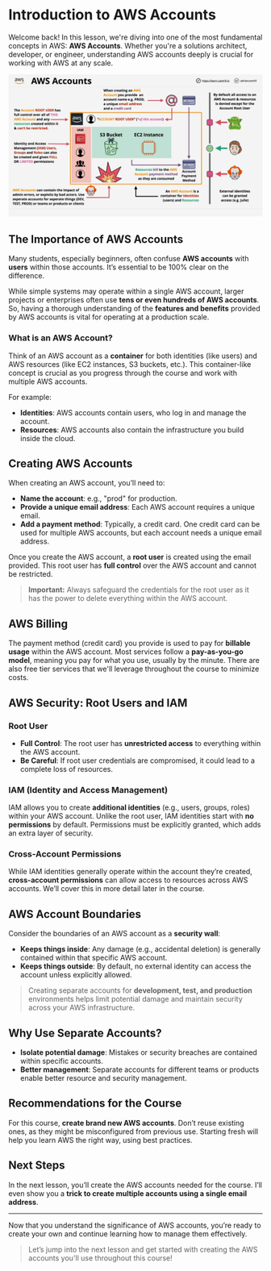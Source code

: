 # Introduction to AWS Accounts

Welcome back! In this lesson, we're diving into one of the most fundamental concepts in AWS: **AWS Accounts**. Whether you're a solutions architect, developer, or engineer, understanding AWS accounts deeply is crucial for working with AWS at any scale.

![alt text](./Images/image.png)

## The Importance of AWS Accounts

Many students, especially beginners, often confuse **AWS accounts** with **users** within those accounts. It’s essential to be 100% clear on the difference.

While simple systems may operate within a single AWS account, larger projects or enterprises often use **tens or even hundreds of AWS accounts**. So, having a thorough understanding of the **features and benefits** provided by AWS accounts is vital for operating at a production scale.

### What is an AWS Account?

Think of an AWS account as a **container** for both identities (like users) and AWS resources (like EC2 instances, S3 buckets, etc.). This container-like concept is crucial as you progress through the course and work with multiple AWS accounts.

For example:

- **Identities**: AWS accounts contain users, who log in and manage the account.
- **Resources**: AWS accounts also contain the infrastructure you build inside the cloud.

## Creating AWS Accounts

When creating an AWS account, you’ll need to:

- **Name the account**: e.g., "prod" for production.
- **Provide a unique email address**: Each AWS account requires a unique email.
- **Add a payment method**: Typically, a credit card. One credit card can be used for multiple AWS accounts, but each account needs a unique email address.

Once you create the AWS account, a **root user** is created using the email provided. This root user has **full control** over the AWS account and cannot be restricted.

> **Important:** Always safeguard the credentials for the root user as it has the power to delete everything within the AWS account.

## AWS Billing

The payment method (credit card) you provide is used to pay for **billable usage** within the AWS account. Most services follow a **pay-as-you-go model**, meaning you pay for what you use, usually by the minute. There are also free tier services that we'll leverage throughout the course to minimize costs.

## AWS Security: Root Users and IAM

### Root User

- **Full Control**: The root user has **unrestricted access** to everything within the AWS account.
- **Be Careful**: If root user credentials are compromised, it could lead to a complete loss of resources.

### IAM (Identity and Access Management)

IAM allows you to create **additional identities** (e.g., users, groups, roles) within your AWS account. Unlike the root user, IAM identities start with **no permissions** by default. Permissions must be explicitly granted, which adds an extra layer of security.

### Cross-Account Permissions

While IAM identities generally operate within the account they’re created, **cross-account permissions** can allow access to resources across AWS accounts. We’ll cover this in more detail later in the course.

## AWS Account Boundaries

Consider the boundaries of an AWS account as a **security wall**:

- **Keeps things inside**: Any damage (e.g., accidental deletion) is generally contained within that specific AWS account.
- **Keeps things outside**: By default, no external identity can access the account unless explicitly allowed.

> Creating separate accounts for **development, test, and production** environments helps limit potential damage and maintain security across your AWS infrastructure.

## Why Use Separate Accounts?

- **Isolate potential damage**: Mistakes or security breaches are contained within specific accounts.
- **Better management**: Separate accounts for different teams or products enable better resource and security management.

## Recommendations for the Course

For this course, **create brand new AWS accounts**. Don’t reuse existing ones, as they might be misconfigured from previous use. Starting fresh will help you learn AWS the right way, using best practices.

## Next Steps

In the next lesson, you’ll create the AWS accounts needed for the course. I’ll even show you a **trick to create multiple accounts using a single email address**.

---

Now that you understand the significance of AWS accounts, you’re ready to create your own and continue learning how to manage them effectively.

> Let’s jump into the next lesson and get started with creating the AWS accounts you'll use throughout this course!
